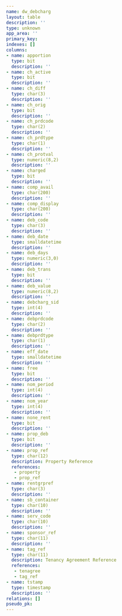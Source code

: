 ```yaml
---
name: dw_debcharg
layout: table
description: ''
type: unknown
app_area: ''
primary_key: 
indexes: []
columns:
- name: apportion
  type: bit
  description: ''
- name: ch_active
  type: bit
  description: ''
- name: ch_diff
  type: char(3)
  description: ''
- name: ch_orig
  type: bit
  description: ''
- name: ch_prdcode
  type: char(2)
  description: ''
- name: ch_prdtype
  type: char(1)
  description: ''
- name: ch_protval
  type: numeric(8,2)
  description: ''
- name: charged
  type: bit
  description: ''
- name: comp_avail
  type: char(200)
  description: ''
- name: comp_display
  type: char(200)
  description: ''
- name: deb_code
  type: char(3)
  description: ''
- name: deb_date
  type: smalldatetime
  description: ''
- name: deb_days
  type: numeric(3,0)
  description: ''
- name: deb_trans
  type: bit
  description: ''
- name: deb_value
  type: numeric(8,2)
  description: ''
- name: debcharg_sid
  type: int(4)
  description: ''
- name: debprdcode
  type: char(2)
  description: ''
- name: debprdtype
  type: char(1)
  description: ''
- name: eff_date
  type: smalldatetime
  description: ''
- name: free
  type: bit
  description: ''
- name: nom_period
  type: int(4)
  description: ''
- name: nom_year
  type: int(4)
  description: ''
- name: none_rent
  type: bit
  description: ''
- name: prop_deb
  type: bit
  description: ''
- name: prop_ref
  type: char(12)
  description: Property Reference
  references:
   - property
   - prop_ref
- name: rentgrpref
  type: char(3)
  description: ''
- name: sb_container
  type: char(10)
  description: ''
- name: serv_code
  type: char(10)
  description: ''
- name: sponsor_ref
  type: char(11)
  description: ''
- name: tag_ref
  type: char(11)
  description: Tenancy Agreement Reference
  references:
   - tenagree
   - tag_ref
- name: tstamp
  type: timestamp
  description: ''
relations: []
pseudo_pk: 
---
```


